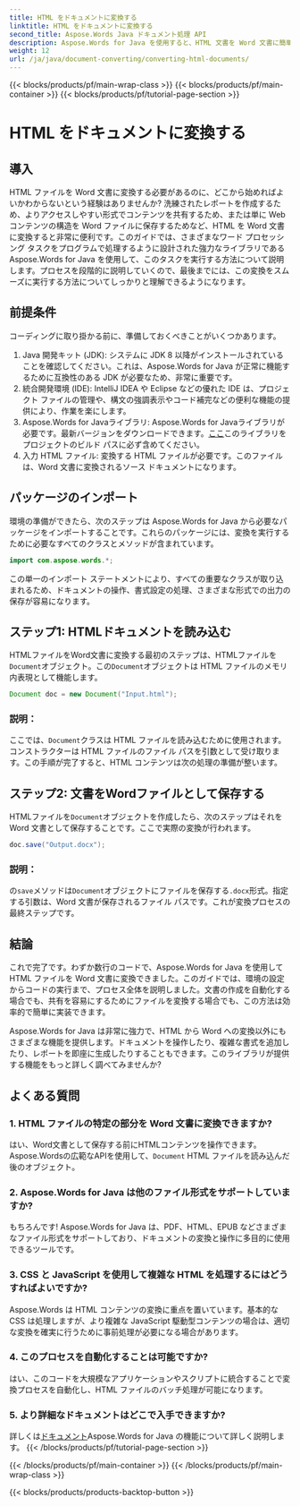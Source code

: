 ```yaml
---
title: HTML をドキュメントに変換する
linktitle: HTML をドキュメントに変換する
second_title: Aspose.Words Java ドキュメント処理 API
description: Aspose.Words for Java を使用すると、HTML 文書を Word 文書に簡単に変換できます。当社の包括的なガイドを使用して、わずか数ステップでこの変換を実行する方法を学びます。
weight: 12
url: /ja/java/document-converting/converting-html-documents/
---
```


{{< blocks/products/pf/main-wrap-class >}}
{{< blocks/products/pf/main-container >}}
{{< blocks/products/pf/tutorial-page-section >}}

# HTML をドキュメントに変換する


## 導入

HTML ファイルを Word 文書に変換する必要があるのに、どこから始めればよいかわからないという経験はありませんか? 洗練されたレポートを作成するため、よりアクセスしやすい形式でコンテンツを共有するため、または単に Web コンテンツの構造を Word ファイルに保存するためなど、HTML を Word 文書に変換すると非常に便利です。このガイドでは、さまざまなワード プロセッシング タスクをプログラムで処理するように設計された強力なライブラリである Aspose.Words for Java を使用して、このタスクを実行する方法について説明します。プロセスを段階的に説明していくので、最後までには、この変換をスムーズに実行する方法についてしっかりと理解できるようになります。

## 前提条件

コーディングに取り掛かる前に、準備しておくべきことがいくつかあります。

1. Java 開発キット (JDK): システムに JDK 8 以降がインストールされていることを確認してください。これは、Aspose.Words for Java が正常に機能するために互換性のある JDK が必要なため、非常に重要です。
2. 統合開発環境 (IDE): IntelliJ IDEA や Eclipse などの優れた IDE は、プロジェクト ファイルの管理や、構文の強調表示やコード補完などの便利な機能の提供により、作業を楽にします。
3.  Aspose.Words for Javaライブラリ: Aspose.Words for Javaライブラリが必要です。最新バージョンをダウンロードできます。[ここ](https://releases.aspose.com/words/java/)このライブラリをプロジェクトのビルド パスに必ず含めてください。
4. 入力 HTML ファイル: 変換する HTML ファイルが必要です。このファイルは、Word 文書に変換されるソース ドキュメントになります。

## パッケージのインポート

環境の準備ができたら、次のステップは Aspose.Words for Java から必要なパッケージをインポートすることです。これらのパッケージには、変換を実行するために必要なすべてのクラスとメソッドが含まれています。

```java
import com.aspose.words.*;
```

この単一のインポート ステートメントにより、すべての重要なクラスが取り込まれるため、ドキュメントの操作、書式設定の処理、さまざまな形式での出力の保存が容易になります。

## ステップ1: HTMLドキュメントを読み込む

HTMLファイルをWord文書に変換する最初のステップは、HTMLファイルを`Document`オブジェクト。この`Document`オブジェクトは HTML ファイルのメモリ内表現として機能します。

```java
Document doc = new Document("Input.html");
```

### 説明：

ここでは、`Document`クラスは HTML ファイルを読み込むために使用されます。コンストラクターは HTML ファイルのファイル パスを引数として受け取ります。この手順が完了すると、HTML コンテンツは次の処理の準備が整います。

## ステップ2: 文書をWordファイルとして保存する

HTMLファイルを`Document`オブジェクトを作成したら、次のステップはそれを Word 文書として保存することです。ここで実際の変換が行われます。

```java
doc.save("Output.docx");
```

### 説明：

の`save`メソッドは`Document`オブジェクトにファイルを保存する`.docx`形式。指定する引数は、Word 文書が保存されるファイル パスです。これが変換プロセスの最終ステップです。

## 結論

これで完了です。わずか数行のコードで、Aspose.Words for Java を使用して HTML ファイルを Word 文書に変換できました。このガイドでは、環境の設定からコードの実行まで、プロセス全体を説明しました。文書の作成を自動化する場合でも、共有を容易にするためにファイルを変換する場合でも、この方法は効率的で簡単に実装できます。

Aspose.Words for Java は非常に強力で、HTML から Word への変換以外にもさまざまな機能を提供します。ドキュメントを操作したり、複雑な書式を追加したり、レポートを即座に生成したりすることもできます。このライブラリが提供する機能をもっと詳しく調べてみませんか?

## よくある質問

### 1. HTML ファイルの特定の部分を Word 文書に変換できますか?

はい、Word文書として保存する前にHTMLコンテンツを操作できます。Aspose.Wordsの広範なAPIを使用して、`Document` HTML ファイルを読み込んだ後のオブジェクト。

### 2. Aspose.Words for Java は他のファイル形式をサポートしていますか?

もちろんです! Aspose.Words for Java は、PDF、HTML、EPUB などさまざまなファイル形式をサポートしており、ドキュメントの変換と操作に多目的に使用できるツールです。

### 3. CSS と JavaScript を使用して複雑な HTML を処理するにはどうすればよいですか?

Aspose.Words は HTML コンテンツの変換に重点を置いています。基本的な CSS は処理しますが、より複雑な JavaScript 駆動型コンテンツの場合は、適切な変換を確実に行うために事前処理が必要になる場合があります。

### 4. このプロセスを自動化することは可能ですか?

はい、このコードを大規模なアプリケーションやスクリプトに統合することで変換プロセスを自動化し、HTML ファイルのバッチ処理が可能になります。

### 5. より詳細なドキュメントはどこで入手できますか?

詳しくは[ドキュメント](https://reference.aspose.com/words/java/)Aspose.Words for Java の機能について詳しく説明します。
{{< /blocks/products/pf/tutorial-page-section >}}

{{< /blocks/products/pf/main-container >}}
{{< /blocks/products/pf/main-wrap-class >}}

{{< blocks/products/products-backtop-button >}}
